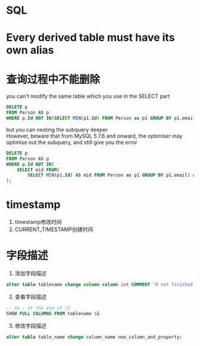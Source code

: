 # SQL

# Every derived table must have its own alias

# 查询过程中不能删除

you can't modify the same table which you use in the SELECT part
```SQL
DELETE p
FROM Person AS p
WHERE p.Id NOT IN(SELECT MIN(p1.Id) FROM Person as p1 GROUP BY p1.email);
```
but you can nesting the subquery deeper \
However, beware that from MySQL 5.7.6 and onward, the optimiser may optimise out the subquery, and still give you the error
```SQL
DELETE p
FROM Person AS p
WHERE p.Id NOT IN(
	SELECT mid FROM(
		SELECT MIN(p1.Id) AS mid FROM Person as p1 GROUP BY p1.email) as Id
);
```

# timestamp
1. timestamp修改时间
2. CURRENT_TIMESTAMP创建时间

# 字段描述
1. 添加字段描述
```SQL
alter table tablename change column column int COMMENT '0 not finished 1 finished';
```
2. 查看字段描述
```SQL
-- no ; at the end of \G
SHOW FULL COLUMNS FROM tablename \G
```
3. 修改字段描述
```SQL
alter table table_name change column_name new_column_and_property;
```